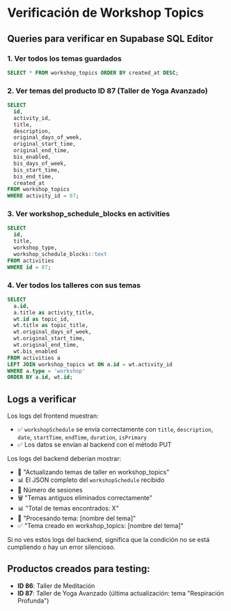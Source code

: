 # Verificación de Workshop Topics

## Queries para verificar en Supabase SQL Editor

### 1. Ver todos los temas guardados
```sql
SELECT * FROM workshop_topics ORDER BY created_at DESC;
```

### 2. Ver temas del producto ID 87 (Taller de Yoga Avanzado)
```sql
SELECT 
  id,
  activity_id,
  title,
  description,
  original_days_of_week,
  original_start_time,
  original_end_time,
  bis_enabled,
  bis_days_of_week,
  bis_start_time,
  bis_end_time,
  created_at
FROM workshop_topics 
WHERE activity_id = 87;
```

### 3. Ver workshop_schedule_blocks en activities
```sql
SELECT 
  id, 
  title, 
  workshop_type, 
  workshop_schedule_blocks::text 
FROM activities 
WHERE id = 87;
```

### 4. Ver todos los talleres con sus temas
```sql
SELECT 
  a.id,
  a.title as activity_title,
  wt.id as topic_id,
  wt.title as topic_title,
  wt.original_days_of_week,
  wt.original_start_time,
  wt.original_end_time,
  wt.bis_enabled
FROM activities a
LEFT JOIN workshop_topics wt ON a.id = wt.activity_id
WHERE a.type = 'workshop'
ORDER BY a.id, wt.id;
```

## Logs a verificar

Los logs del frontend muestran:
- ✅ `workshopSchedule` se envía correctamente con `title`, `description`, `date`, `startTime`, `endTime`, `duration`, `isPrimary`
- ✅ Los datos se envían al backend con el método PUT

Los logs del backend deberían mostrar:
- 📝 "Actualizando temas de taller en workshop_topics"
- 📊 El JSON completo del `workshopSchedule` recibido
- 🔢 Número de sesiones
- 🗑️ "Temas antiguos eliminados correctamente"
- 📊 "Total de temas encontrados: X"
- 🔄 "Procesando tema: [nombre del tema]"
- ✅ "Tema creado en workshop_topics: [nombre del tema]"

Si no ves estos logs del backend, significa que la condición no se está cumpliendo o hay un error silencioso.

## Productos creados para testing:
- **ID 86**: Taller de Meditación
- **ID 87**: Taller de Yoga Avanzado (última actualización: tema "Respiración Profunda")




